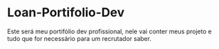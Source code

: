 # Loan-Portifolio-Dev
Este será meu portifólio dev profissional, nele vai conter meus projeto e tudo que for necessário para um recrutador saber. 

